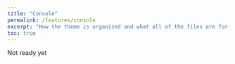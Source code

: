```yaml
---
title: "Console"
permalink: /features/console
excerpt: "How the theme is organized and what all of the files are for."
toc: true
---
```


Not ready yet